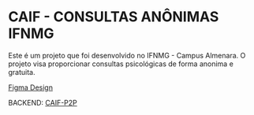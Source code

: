 # CAIF - CONSULTAS ANÔNIMAS IFNMG
Este é um projeto que foi desenvolvido no IFNMG - Campus Almenara. O projeto visa proporcionar consultas psicológicas de forma anonima e gratuita.

<a href="https://www.figma.com/community/file/1289220071074247891">Figma Design</a>

BACKEND: [CAIF-P2P](https://github.com/rodriguesxxx/p2p-caif)
